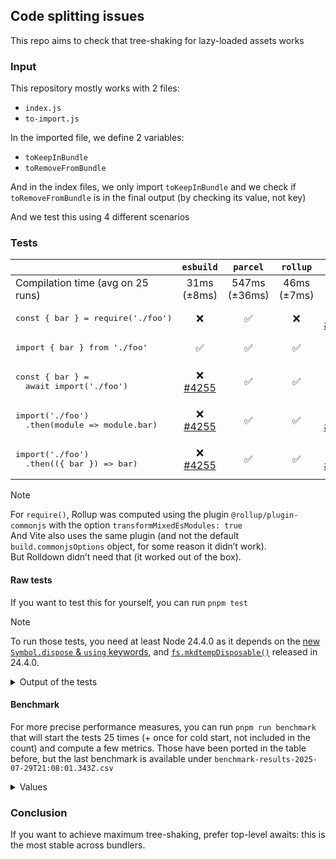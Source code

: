## Code splitting issues

This repo aims to check that tree-shaking for lazy-loaded assets works

### Input

This repository mostly works with 2 files:

- `index.js`
- `to-import.js`

In the imported file, we define 2 variables:

- `toKeepInBundle`
- `toRemoveFromBundle`

And in the index files, we only import `toKeepInBundle` and we check if `toRemoveFromBundle` is in the final output (by checking its value, not key)

And we test this using 4 different scenarios

### Tests

|                                                              |                          `esbuild`                          |     `parcel`     |    `rollup`    |                               `rspack`                               |    `vite`    |  `rolldown`  |         `rsbuild`         |
| ------------------------------------------------------------ | :---------------------------------------------------------: | :--------------: | :------------: | :------------------------------------------------------------------: | :----------: | :----------: | :-----------------------: |
| Compilation time (avg on 25 runs)                            |                       31ms<br>(±8ms)                        | 547ms<br>(±36ms) | 46ms<br>(±7ms) |                            62ms<br>(±7ms)                            | 123ms (±8ms) | 38ms (±13ms) | 78ms<br>(±12ms) <tr></tr> |
| <pre>const { bar } = require('./foo')</pre>                  |                             ❌                              |        ✅        |       ❌       | ⚠️<br>[#11226](https://github.com/web-infra-dev/rspack/issues/11226) |      ❌      |      ❌      |       ⚠️ <tr></tr>        |
| <pre>import { bar } from './foo'</pre>                       |                             ✅                              |        ✅        |       ✅       |                                  ✅                                  |      ✅      |      ✅      |       ✅ <tr></tr>        |
| <pre>const { bar } =&#13;  await import('./foo')</pre>       | ❌<br>[#4255](https://github.com/evanw/esbuild/issues/4255) |        ✅        |       ✅       |                                  ✅                                  |      ✅      |      ✅      |       ✅ <tr></tr>        |
| <pre>import('./foo')&#13;  .then(module => module.bar)</pre> | ❌<br>[#4255](https://github.com/evanw/esbuild/issues/4255) |        ✅        |       ✅       | ❌<br>[#11225](https://github.com/web-infra-dev/rspack/issues/11225) |      ❌      |      ✅      |       ❌ <tr></tr>        |
| <pre>import('./foo')&#13;  .then(({ bar }) => bar)</pre>     | ❌<br>[#4255](https://github.com/evanw/esbuild/issues/4255) |        ✅        |       ✅       | ❌<br>[#11225](https://github.com/web-infra-dev/rspack/issues/11225) |      ✅      |      ✅      |            ❌             |

> [!Note]
> For `require()`, Rollup was computed using the plugin `@rollup/plugin-commonjs` with the option `transformMixedEsModules: true`\
> And Vite also uses the same plugin (and not the default `build.commonjsOptions` object, for some reason it didn’t work).\
> But Rolldown didn’t need that (it worked out of the box).

#### Raw tests

If you want to test this for yourself, you can run `pnpm test`

> [!Note]
> To run those tests, you need at least Node 24.4.0 as it depends on the [new `Symbol.dispose` & `using` keywords](https://github.com/tc39/proposal-explicit-resource-management), and [`fs.mkdtempDisposable()`](https://nodejs.org/api/fs.html#fspromisesmkdtempdisposableprefix-options) released in 24.4.0.

<details><summary>Output of the tests</summary>

```
> node --test tests/\*.test.mjs

▶ builds and tree-shakes using esbuild
  ✔ properly bundles important variables (0.800541ms)
  ✔ ❌ FAILURE: tree shakes sync require destructuring (0.901875ms)
  ✔ ❌ FAILURE: tree shakes sync require module (0.216916ms)
  ✔ ❌ FAILURE: tree shakes sync require chaining (0.180833ms)
  ✔ tree shakes sync modules (0.071833ms)
  ✔ ❌ FAILURE: tree shakes async modules top level awaited (0.116709ms)
  ✔ ❌ FAILURE: tree shakes async modules import() whole module (0.123833ms)
  ✔ ❌ FAILURE: tree shakes async modules import() + picked (0.712708ms)
✔ builds and tree-shakes using esbuild (29.283791ms)

▶ builds and tree-shakes using parcel
  ✔ properly bundles important variables (0.962625ms)
  ✔ tree shakes sync require destructuring (0.09975ms)
  ✔ tree shakes sync require module (0.051458ms)
  ✔ tree shakes sync require chaining (0.053292ms)
  ✔ tree shakes sync modules (0.046375ms)
  ✔ tree shakes async modules top level awaited (0.039916ms)
  ✔ tree shakes async modules import() whole module (0.042042ms)
  ✔ tree shakes async modules import() + picked (0.04475ms)
✔ builds and tree-shakes using parcel (583.063958ms)

▶ builds and tree-shakes using rolldown
  ✔ properly bundles important variables (1.507125ms)
  ✔ ❌ FAILURE: tree shakes sync require destructuring (0.939125ms)
  ✔ ❌ FAILURE: tree shakes sync require module (0.421ms)
  ✔ ❌ FAILURE: tree shakes sync require chaining (0.310792ms)
  ✔ tree shakes sync modules (0.087833ms)
  ✔ tree shakes async modules top level awaited (0.064291ms)
  ✔ tree shakes async modules import() whole module (0.060166ms)
  ✔ tree shakes async modules import() + picked (0.084917ms)
✔ builds and tree-shakes using rolldown (26.31975ms)

▶ builds and tree-shakes using rollup
  ✔ properly bundles important variables (0.742917ms)
  ✔ ❌ FAILURE: tree shakes sync require destructuring (0.865542ms)
  ✔ ❌ FAILURE: tree shakes sync require module (0.210458ms)
  ✔ ❌ FAILURE: tree shakes sync require chaining (0.1815ms)
  ✔ tree shakes sync modules (0.065958ms)
  ✔ tree shakes async modules top level awaited (0.059167ms)
  ✔ tree shakes async modules import() whole module (0.053792ms)
  ✔ tree shakes async modules import() + picked (0.055708ms)
✔ builds and tree-shakes using rollup (48.903208ms)

▶ builds and tree-shakes using rsbuild
  ✔ properly bundles important variables (1.046083ms)
  ✔ ❌ FAILURE: tree shakes sync require destructuring (0.593209ms)
  ✔ ❌ FAILURE: tree shakes sync require module (0.199833ms)
  ✔ tree shakes sync require chaining (0.102959ms)
  ✔ tree shakes sync modules (0.069875ms)
  ✔ tree shakes async modules top level awaited (0.054916ms)
  ✔ ❌ FAILURE: tree shakes async modules import() whole module (0.147541ms)
  ✔ ❌ FAILURE: tree shakes async modules import() + picked (0.113959ms)
✔ builds and tree-shakes using rsbuild (79.585958ms)

▶ builds and tree-shakes using rspack
  ✔ properly bundles important variables (1.154ms)
  ✔ ❌ FAILURE: tree shakes sync require destructuring (0.582709ms)
  ✔ ❌ FAILURE: tree shakes sync require module (0.156333ms)
  ✔ ❌ FAILURE: tree shakes sync require chaining (0.068333ms)
  ✔ tree shakes sync modules (0.063625ms)
  ✔ tree shakes async modules top level awaited (0.056167ms)
  ✔ ❌ FAILURE: tree shakes async modules import() whole module (0.137ms)
  ✔ ❌ FAILURE: tree shakes async modules import() + picked (0.151834ms)
✔ builds and tree-shakes using rspack (65.446334ms)

▶ builds and tree-shakes using vite
  ✔ properly bundles important variables (0.983042ms)
  ✔ ❌ FAILURE: tree shakes sync require destructuring (0.547958ms)
  ✔ ❌ FAILURE: tree shakes sync require module (0.230208ms)
  ✔ ❌ FAILURE: tree shakes sync require chaining (0.140417ms)
  ✔ tree shakes sync modules (0.062541ms)
  ✔ tree shakes async modules top level awaited (0.057208ms)
  ✔ ❌ FAILURE: tree shakes async modules import() whole module (0.106416ms)
  ✔ tree shakes async modules import() + picked (0.052708ms)
✔ builds and tree-shakes using vite (142.683083ms)
```

</details>

#### Benchmark

For more precise performance measures, you can run `pnpm run benchmark` that will start the tests 25 times (+ once for cold start, not included in the count) and compute a few metrics.
Those have been ported in the table before, but the last benchmark is available under `benchmark-results-2025-07-29T21:08:01.343Z.csv`

<details><summary>Values</summary>

```
🎉 Benchmark completed in 27.89 seconds
📄 Results saved to: benchmark-results-2025-07-29T21:08:01.343Z.csv

📊 Summary Statistics:
==================================================
esbuild:
  Average: 30.74ms
  Median:  29.90ms
  Stddev:  8.16ms
  Min:     20.21ms
  Max:     54.36ms

parcel:
  Average: 547.04ms
  Median:  545.32ms
  Stddev:  35.86ms
  Min:     499.00ms
  Max:     625.70ms

rolldown:
  Average: 38.05ms
  Median:  37.21ms
  Stddev:  12.83ms
  Min:     12.30ms
  Max:     65.26ms

rollup:
  Average: 45.86ms
  Median:  43.76ms
  Stddev:  7.19ms
  Min:     34.64ms
  Max:     63.95ms

rsbuild:
  Average: 78.44ms
  Median:  77.25ms
  Stddev:  11.90ms
  Min:     65.47ms
  Max:     116.25ms

rspack:
  Average: 61.86ms
  Median:  59.83ms
  Stddev:  7.02ms
  Min:     53.28ms
  Max:     78.04ms

vite:
  Average: 123.36ms
  Median:  119.62ms
  Stddev:  7.77ms
  Min:     114.72ms
  Max:     138.90ms
```

</details>

### Conclusion

If you want to achieve maximum tree-shaking, prefer top-level awaits: this is the most stable across bundlers.
